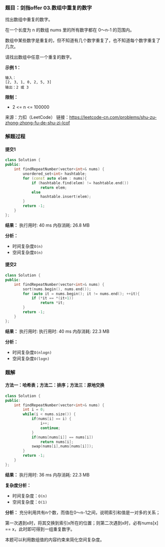 ### 题目：剑指offer 03.数组中重复的数字
找出数组中重复的数字。

在一个长度为 n 的数组 nums 里的所有数字都在 0～n-1 的范围内。

数组中某些数字是重复的，但不知道有几个数字重复了，也不知道每个数字重复了几次。

请找出数组中任意一个重复的数字。

**示例 1：**
```
输入：
[2, 3, 1, 0, 2, 5, 3]
输出：2 或 3 
```

**限制：**
- 2 <= n <= 100000

来源：力扣（LeetCode）
链接：https://leetcode-cn.com/problems/shu-zu-zhong-zhong-fu-de-shu-zi-lcof

### 解题过程
#### 提交1
```C++
class Solution {
public:
    int findRepeatNumber(vector<int>& nums) {
        unordered_set<int> hashtable;
        for (const auto elem : nums){
            if (hashtable.find(elem) != hashtable.end())
                return elem;
            else
                hashtable.insert(elem);
        }
        return -1;
    }
};
```
**结果：** 执行用时: 40 ms           内存消耗: 26.8 MB

**分析：**
- 时间复杂度`O(n)`
- 空间复杂度`O(n)`

#### 提交2
```C++
class Solution {
public:
    int findRepeatNumber(vector<int>& nums) {
        sort(nums.begin(), nums.end());
        for (auto it = nums.begin(); it != nums.end(); ++it){
            if (*it == *(it+1))
                return *it;
        }
        return -1;
    }
};
```
**结果：** 执行用时: 执行用时: 40 ms       内存消耗: 22.3 MB

**分析：**
- 时间复杂度`O(nlogn)`
- 空间复杂度`O(logn)`


### 题解
#### 方法一：哈希表；方法二：排序；**方法三：原地交换**
```C++
class Solution {
public:
    int findRepeatNumber(vector<int>& nums) {
        int i = 0;
        while(i < nums.size()) {
            if(nums[i] == i) {
                i++;
                continue;
            }
            if(nums[nums[i]] == nums[i])
                return nums[i];
            swap(nums[i],nums[nums[i]]);
        }
        return -1;
    }
};
```
**结果：** 执行用时: 36 ms         内存消耗: 22.3 MB

**复杂度分析：**
- 时间复杂度：`O(n)`
- 空间复杂度：`O(1)`

**分析：**
充分利用共有n个数，而值在0～n-1之间，说明索引和值是一对多的关系；

第一次遇到x时，将其交换到索引x所在的位置；则第二次遇到x时，必有nums[x] == x，此时即可得到一组重复数字。

本题可以利用数组值的内容约束来简化空间复杂度。
